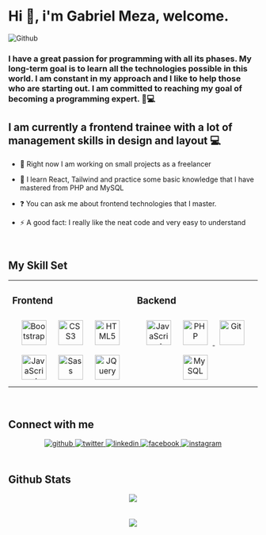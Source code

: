 # Hi 👋, i'm Gabriel Meza, welcome.

![Github](https://user-images.githubusercontent.com/108927775/218274583-dd57d512-241d-466b-89eb-cd5473e4360c.png)

### I have a great passion for programming with all its phases. My long-term goal is to learn all the technologies possible in this world. I am constant in my approach and I like to help those who are starting out. I am committed to reaching my goal of becoming a programming expert. 🚀💻
  
## I am currently a frontend trainee with a lot of management skills in design and layout 💻

- 🔭 Right now I am working on small projects as a freelancer
  

- 🌱 I learn React, Tailwind and practice some basic knowledge that I have mastered from PHP and MySQL
  

- ❓ You can ask me about frontend technologies that I master.
  

- ⚡ A good fact: I really like the neat code and very easy to understand  
  

<br/>  


## My Skill Set  
<table><tr><td valign="top" width="33%">



### Frontend  
<div align="center">
<a href="https://getbootstrap.com/docs/3.4/javascript/" target="_blank"><img style="margin: 10px" src="https://profilinator.rishav.dev/skills-assets/bootstrap-plain.svg" alt="Bootstrap" height="50" /></a>  
<a href="https://www.w3schools.com/css/" target="_blank"><img style="margin: 10px" src="https://profilinator.rishav.dev/skills-assets/css3-original-wordmark.svg" alt="CSS3" height="50" /></a>  
<a href="https://en.wikipedia.org/wiki/HTML5" target="_blank"><img style="margin: 10px" src="https://profilinator.rishav.dev/skills-assets/html5-original-wordmark.svg" alt="HTML5" height="50" /></a>
<a href="https://www.javascript.com/" target="_blank"><img style="margin: 10px" src="https://profilinator.rishav.dev/skills-assets/javascript-original.svg" alt="JavaScript" height="50" /></a>  
<a href="https://sass-lang.com/" target="_blank"><img style="margin: 10px" src="https://profilinator.rishav.dev/skills-assets/sass-original.svg" alt="Sass" height="50" /></a> 
<a href="https://jquery.com/" target="_blank"><img style="margin: 10px" src="https://cdn.icon-icons.com/icons2/2415/PNG/512/jquery_original_wordmark_logo_icon_146447.png" alt="JQuery" height="50" /></a> 
</div>

</td><td valign="top" width="33%">



### Backend  
<div align="center">  
  <a href="https://www.javascript.com/" target="_blank"><img style="margin: 10px" src="https://profilinator.rishav.dev/skills-assets/javascript-original.svg" alt="JavaScript" height="50" /></a>  
  <a href="https://www.php.net/" target="_blank"><img style="margin: 10px" src="https://profilinator.rishav.dev/skills-assets/php-original.svg" alt="PHP" height="50"/>   </a>  
  <a href="https://github.com/" target="_blank"><img style="margin: 10px" src="https://profilinator.rishav.dev/skills-assets/git-scm-icon.svg" alt="Git" height="50" />   </a>
  <a href="https://www.mysql.com/" target="_blank"><img style="margin: 10px" src="https://img.icons8.com/ios/512/mysql-logo.png" alt="MySQL" height="50" />   </a>
</div>

</td></tr></table>  

<br/>  


## Connect with me  
<div align="center">
<a href="https://github.com/Gabotox" target="_blank">
<img src=https://img.shields.io/badge/github-%2324292e.svg?&style=for-the-badge&logo=github&logoColor=white alt=github style="margin-bottom: 5px;" />
</a>
<a href="https://twitter.com/gabcoderweb" target="_blank">
<img src=https://img.shields.io/badge/twitter-%2300acee.svg?&style=for-the-badge&logo=twitter&logoColor=white alt=twitter style="margin-bottom: 5px;" />
</a>
<a href="https://www.linkedin.com/in/gabriel-meza-82820a243/" target="_blank">
<img src=https://img.shields.io/badge/linkedin-%231E77B5.svg?&style=for-the-badge&logo=linkedin&logoColor=white alt=linkedin style="margin-bottom: 5px;" />
</a>
<a href="https://www.facebook.com/profile.php?id=100019093819038" target="_blank">
<img src=https://img.shields.io/badge/facebook-%232E87FB.svg?&style=for-the-badge&logo=facebook&logoColor=white alt=facebook style="margin-bottom: 5px;" />
</a>
<a href="https://www.instagram.com/gabcoderweb/" target="_blank">
<img src=https://img.shields.io/badge/instagram-%23000000.svg?&style=for-the-badge&logo=instagram&logoColor=white alt=instagram style="margin-bottom: 5px;" />
</a>  
</div>  
  

<br/>  


## Github Stats  
<div align="center"><img src="https://github-readme-stats.vercel.app/api?username=Gabotox&show_icons=true&count_private=true&hide_border=true" align="center" /></div>  

<br/>  


<br/>  

<div align="center">
            <a href="https://www.buymeacoffee.com/Gabotox" target="_blank" style="display: inline-block;">
                <img
                    src="https://img.shields.io/badge/Donate-Buy%20Me%20A%20Coffee-orange.svg?style=flat-square&logo=buymeacoffee" 
                    align="center"
                />
            </a></div>
<br />

